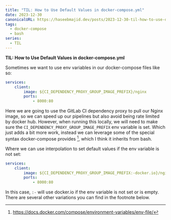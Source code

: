 ```yaml
---
title: "TIL: How to Use Default Values in docker-compose.yml"
date: 2023-12-30
canonicalURL: https://haseebmajid.dev/posts/2023-12-30-til-how-to-use-default-values-in-docker-compose-yml
tags:
  - docker-compose
  - bash
series:
  - TIL
---
```


**TIL: How to Use Default Values in docker-compose.yml**

Sometimes we want to use env variables in our docker-compose files like so:

```yml
services:
    client:
        image: ${CI_DEPENDENCY_PROXY_GROUP_IMAGE_PREFIX}/nginx
        ports:
            - 8000:80
```

Here we are going to use the GitLab CI dependency proxy to pull our Nginx image, so we can speed up our pipelines but 
also avoid being rate limited by docker hub. However, when running this locally, we will need to make sure the 
`CI_DEPENDENCY_PROXY_GROUP_IMAGE_PREFIX` env variable is set. Which just adds a bit more work, instead we can leverage
some of the special syntax docker-compose provides [^1], which I think it inherits from bash.

Where we can use interpolation to set default values if the env variable is not set:

```yml
services:
    client:
        image: ${CI_DEPENDENCY_PROXY_GROUP_IMAGE_PREFIX:-docker.io}/nginx
        ports:
            - 8000:80
```

In this case, `:-` will use docker.io if the env variable is not set or is empty. There are several other variations 
you can find in the footnote below.

[^1]: https://docs.docker.com/compose/environment-variables/env-file/
